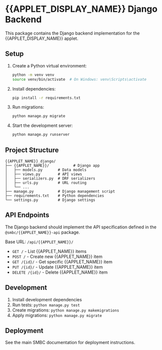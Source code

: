 # {{APPLET_DISPLAY_NAME}} Django Backend

This package contains the Django backend implementation for the {{APPLET_DISPLAY_NAME}} applet.

## Setup

1. Create a Python virtual environment:
   ```bash
   python -m venv venv
   source venv/bin/activate  # On Windows: venv\Scripts\activate
   ```

2. Install dependencies:
   ```bash
   pip install -r requirements.txt
   ```

3. Run migrations:
   ```bash
   python manage.py migrate
   ```

4. Start the development server:
   ```bash
   python manage.py runserver
   ```

## Project Structure

```
{{APPLET_NAME}}_django/
├── {{APPLET_NAME}}/           # Django app
│   ├── models.py       # Data models
│   ├── views.py        # API views
│   ├── serializers.py  # DRF serializers
│   ├── urls.py         # URL routing
│   └── ...
├── manage.py           # Django management script
├── requirements.txt    # Python dependencies
└── settings.py         # Django settings
```

## API Endpoints

The Django backend should implement the API specification defined in the `@smbc/{{APPLET_NAME}}-api` package.

Base URL: `/api/{{APPLET_NAME}}/`

- `GET /` - List {{APPLET_NAME}} items
- `POST /` - Create new {{APPLET_NAME}} item
- `GET /{id}/` - Get specific {{APPLET_NAME}} item
- `PUT /{id}/` - Update {{APPLET_NAME}} item
- `DELETE /{id}/` - Delete {{APPLET_NAME}} item

## Development

1. Install development dependencies
2. Run tests: `python manage.py test`
3. Create migrations: `python manage.py makemigrations`
4. Apply migrations: `python manage.py migrate`

## Deployment

See the main SMBC documentation for deployment instructions.